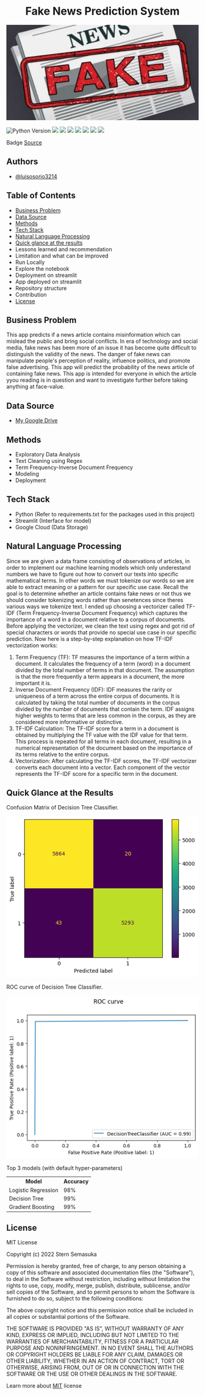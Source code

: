 <h1 align="center">Fake News Prediction System</h1>
<p align="center">
  <img src="Static/fake_news.jpg" width="800" height="250" allow="autoplay">
</p>

<p>
  <img src="https://img.shields.io/badge/Python_Version-3.10%2B-blue" title="Python Version">
  <img src="https://img.shields.io/github/last-commit/luisosorio3214/Fake-News-Prediction-System">
  <img src="https://img.shields.io/github/repo-size/luisosorio3214/Fake-News-Prediction-System">
  <img src="https://img.shields.io/badge/Type_of_ML-Binary_Classification-orange">
  <img src="https://img.shields.io/badge/License-MIT-yellow">
  <a href="https://colab.research.google.com/drive/15DzR2BfqstNcyQ46GkrFTPZxODEXhf9r?usp=sharing"><img 
  src="https://colab.research.google.com/assets/colab-badge.svg"></a>
  <a href="https://fake-news-prediction-system-cbf8inpsn5v.streamlit.app/"><img 
  src="https://static.streamlit.io/badges/streamlit_badge_black_white.svg"></a>
  <a href="https://github.com/ellerbrock/open-source-badges/"><img src="https://badges.frapsoft.com/os/v1/open-source.svg?v=103"></a>

  <p>
    Badge <a href="https://shields.io/">Source</a>
  </p>
</p>

<p>
  <h2>Authors</h2>
  <ul>
    <li><a href="https://github.com/luisosorio3214">@luisosorio3214</a></li>
  </ul>
</p>

<p>
  <h2>Table of Contents</h2>
  <ul>
    <li><a href="#business-problem" target="_parent">Business Problem</a></li>
    <li><a href="#data-source">Data Source</a></li>
    <li><a href="#methods">Methods</a></li>
    <li><a href="#tech-stack">Tech Stack</a></li>
    <li><a href="#nlp">Natural Language Processing</a></li>
    <li><a href="#quick-glance">Quick glance at the results</a></li>
    <li>Lessons learned and recommendation</li>
    <li>Limitation and what can be improved</li>
    <li>Run Locally</li>
    <li>Explore the notebook</li>
    <li>Deployment on streamlit</li>
    <li>App deployed on streamlit</li>
    <li>Repository structure</li>
    <li>Contribution</li>
    <li><a href="#license">License</a></li>
  </ul>
</p>

<P>
  <section id="business-problem">
    <h2>Business Problem</h2>
    <p>
      This app predicts if a news article contains misinformation which can mislead the public and bring social conflicts. In era of technology and social media, fake news has been more of an issue it has become quite difficult to distinguish the validity of the news. The danger of fake news can manipulate people's perception of reality, influence politics, and promote false advertising. This app will predict the probability of the news article of containing fake news. This app is intended for everyone in which the article yyou reading is in question and want to investigate further before taking anything at face-value. 
    </p>
  </section>
</P>

<p>
  <section id="data-source">
    <h2>Data Source</h2>
    <ul>
      <li><a href="https://drive.google.com/drive/folders/1UzBdoQFqTJGllGCyodt_ny6x9aTENdGv?usp=share_link">My Google Drive</a></li>
    </ul>
  </section>
</p>

<p>
  <section id="methods">
    <h2>Methods</h2>
    <ul>
      <li>Exploratory Data Analysis</li>
      <li>Text Cleaning using Regex</li>
      <li>Term Frequency-Inverse Document Frequency</li>
      <li>Modeling</li>
      <li>Deployment</li>
    </ul>
  </section>
</p>

<p>
  <section id="tech-stack">
    <h2>Tech Stack</h2>
    <ul>
      <li>Python (Refer to requirements.txt for the packages used in this project)</li>
      <li>Streamlit (Interface for model)</li>
      <li>Google Cloud (Data Storage)</li>
    </ul>
  </section>
</p>

<p>
  <section id="nlp">
    <h2>Natural Language Processing</h2>
    <p>
      Since we are given a data frame consisting of observations of articles, in order to implement our machine learning models which only underestand numbers we have to figure out how to convert our texts into specific mathematical terms. In other words we must tokenize our words so we are able to extract meaning or a pattern for our specific use case. Recall the goal is to determine whether an article contains fake news or not thus we should consider tokenizing words rather than senetences since theres various ways we tokenize text. I ended up choosing a vectorizer called TF-IDF (Term Frequency-Inverse Document Frequency) which captures the importance of a word in a document relative to a corpus of documents. Before applying the vectorizer, we clean the text using regex and got rid of special characters or words that provide no special use case in our specific prediction. Now here is a step-by-step explanation on how TF-IDF vectorization works:
      <ol>
        <li>Term Frequency (TF): TF measures the importance of a term within a document. It calculates the frequency of a term (word) in a document divided by the total number of terms in that document. The assumption is that the more frequently a term appears in a document, the more important it is.</li>
        <li>Inverse Document Frequency (IDF): IDF measures the rarity or uniqueness of a term across the entire corpus of documents. It is calculated by taking the total number of documents in the corpus divided by the number of documents that contain the term. IDF assigns higher weights to terms that are less common in the corpus, as they are considered more informative or distinctive.</li>
        <li>TF-IDF Calculation: The TF-IDF score for a term in a document is obtained by multiplying the TF value with the IDF value for that term. This process is repeated for all terms in each document, resulting in a numerical representation of the document based on the importance of its terms relative to the entire corpus.</li>
        <li>Vectorization: After calculating the TF-IDF scores, the TF-IDF vectorizer converts each document into a vector. Each component of the vector represents the TF-IDF score for a specific term in the document.</li>
      </ol>
    </p>
  </section>
</p>

<p>
  <section id="quick-glance">
    <h2>Quick Glance at the Results</h2>
    <p>
      Confusion Matrix of Decision Tree Classifier.
      <p>
        <img src="Static/dt_confusion.png">
      </p>
    </p>
    <p>
      ROC curve of Decision Tree Classifier.
      <p>
        <img src="Static/dt_roc.png">
      </p>
    </p>
    <p>
      Top  3 models (with default hyper-parameters)
      <table style="width:100%">
        <tr>
          <th>Model</th>
          <th>Accuracy</th>
        </tr>
        <tr>
          <td>Logistic Regression</td>
          <td>98%</td>
        </tr>
        <tr>
          <td>Decision Tree</td>
          <td>99%</td>
        </tr>
        <tr>
          <td>Gradient Boosting</td>
          <td>99%</td>
        </tr>
      </table>
    </p>
  </section>
</p>



<p>
  <section id="license">
    <h2>License</h2>
    <p>
      MIT License

Copyright (c) 2022 Stern Semasuka

Permission is hereby granted, free of charge, to any person obtaining a copy
of this software and associated documentation files (the "Software"), to deal
in the Software without restriction, including without limitation the rights
to use, copy, modify, merge, publish, distribute, sublicense, and/or sell
copies of the Software, and to permit persons to whom the Software is
furnished to do so, subject to the following conditions:

The above copyright notice and this permission notice shall be included in all
copies or substantial portions of the Software.

THE SOFTWARE IS PROVIDED "AS IS", WITHOUT WARRANTY OF ANY KIND, EXPRESS OR
IMPLIED, INCLUDING BUT NOT LIMITED TO THE WARRANTIES OF MERCHANTABILITY,
FITNESS FOR A PARTICULAR PURPOSE AND NONINFRINGEMENT. IN NO EVENT SHALL THE
AUTHORS OR COPYRIGHT HOLDERS BE LIABLE FOR ANY CLAIM, DAMAGES OR OTHER
LIABILITY, WHETHER IN AN ACTION OF CONTRACT, TORT OR OTHERWISE, ARISING FROM,
OUT OF OR IN CONNECTION WITH THE SOFTWARE OR THE USE OR OTHER DEALINGS IN THE
SOFTWARE.

Learn more about <a href="https://choosealicense.com/licenses/mit/">MIT</a> license
    </p>
  </section>
</p>

